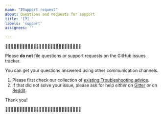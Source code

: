 ```yaml
---
name: "❓Support request"
about: Questions and requests for support
title: '[❓] '
labels: 'support'
assignees: ''

---
```


:stop_sign::stop_sign::stop_sign::stop_sign::stop_sign::stop_sign::stop_sign::stop_sign::stop_sign::stop_sign::stop_sign::stop_sign::stop_sign::stop_sign::stop_sign::stop_sign::stop_sign::stop_sign::stop_sign::stop_sign::stop_sign::stop_sign::stop_sign::stop_sign::stop_sign::stop_sign::stop_sign:

Please **do not** file questions or support requests on the GitHub issues tracker.

You can get your questions answered using other communication channels.

1. Please first check our collection of [existing Troubleshooting advice](https://bkimminich.gitbooks.io/pwning-owasp-juice-shop/content/appendix/troubleshooting.html).
2. If that did not solve your issue, please ask for help _either_ on [Gitter](https://gitter.im/bkimminich/juice-shop) _or_ on [Reddit](https://www.reddit.com/r/owasp_juiceshop).

Thank you!

:stop_sign::stop_sign::stop_sign::stop_sign::stop_sign::stop_sign::stop_sign::stop_sign::stop_sign::stop_sign::stop_sign::stop_sign::stop_sign::stop_sign::stop_sign::stop_sign::stop_sign::stop_sign::stop_sign::stop_sign::stop_sign::stop_sign::stop_sign::stop_sign::stop_sign::stop_sign::stop_sign:
